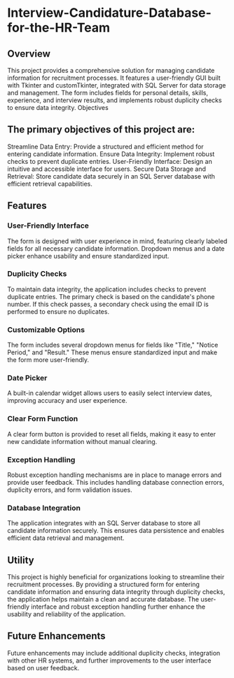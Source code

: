 # Interview-Candidature-Database-for-the-HR-Team
## Overview
This project provides a comprehensive solution for managing candidate information for recruitment processes. It features a user-friendly GUI built with Tkinter and customTkinter, integrated with SQL Server for data storage and management. The form includes fields for personal details, skills, experience, and interview results, and implements robust duplicity checks to ensure data integrity.
Objectives
## The primary objectives of this project are:
Streamline Data Entry: Provide a structured and efficient method for entering candidate information.
Ensure Data Integrity: Implement robust checks to prevent duplicate entries.
User-Friendly Interface: Design an intuitive and accessible interface for users.
Secure Data Storage and Retrieval: Store candidate data securely in an SQL Server database with efficient retrieval capabilities.
## Features
### User-Friendly Interface
The form is designed with user experience in mind, featuring clearly labeled fields for all necessary candidate information. Dropdown menus and a date picker enhance usability and ensure standardized input.
### Duplicity Checks
To maintain data integrity, the application includes checks to prevent duplicate entries. The primary check is based on the candidate's phone number. If this check passes, a secondary check using the email ID is performed to ensure no duplicates.
### Customizable Options
The form includes several dropdown menus for fields like "Title," "Notice Period," and "Result." These menus ensure standardized input and make the form more user-friendly.
### Date Picker
A built-in calendar widget allows users to easily select interview dates, improving accuracy and user experience.
### Clear Form Function
A clear form button is provided to reset all fields, making it easy to enter new candidate information without manual clearing.
### Exception Handling
Robust exception handling mechanisms are in place to manage errors and provide user feedback. This includes handling database connection errors, duplicity errors, and form validation issues.
### Database Integration
The application integrates with an SQL Server database to store all candidate information securely. This ensures data persistence and enables efficient data retrieval and management.
## Utility
This project is highly beneficial for organizations looking to streamline their recruitment processes. By providing a structured form for entering candidate information and ensuring data integrity through duplicity checks, the application helps maintain a clean and accurate database. The user-friendly interface and robust exception handling further enhance the usability and reliability of the application.
## Future Enhancements
Future enhancements may include additional duplicity checks, integration with other HR systems, and further improvements to the user interface based on user feedback.


